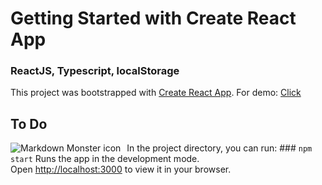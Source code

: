 # Getting Started with Create React App

### ReactJS, Typescript, localStorage

This project was bootstrapped with [Create React App](https://github.com/facebook/create-react-app).  For demo: [Click](https://demo-trading-crypto.vercel.app/)

   ## To Do
     

 <img src="https://i.hizliresim.com/fdhb0ou.png"
     alt="Markdown Monster icon"
     style="float: left; margin-right: 10px;" />
     
In the project directory, you can run: ### `npm start` Runs the app in the development mode.\
Open [http://localhost:3000](http://localhost:3000) to view it in your browser.
